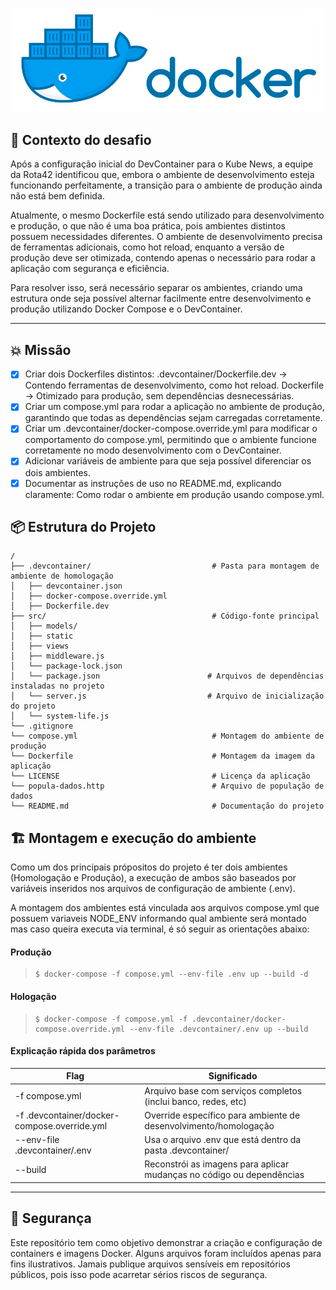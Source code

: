 <p align="center">
  <img src="img.shields.io/image/docker.png" width="500" alt="Capa" /></a>
</p>

## 📝 Contexto do desafio

Após a configuração inicial do DevContainer para o Kube News, a equipe da Rota42 identificou que, embora o ambiente de desenvolvimento esteja funcionando perfeitamente, a transição para o ambiente de produção ainda não está bem definida.

Atualmente, o mesmo Dockerfile está sendo utilizado para desenvolvimento e produção, o que não é uma boa prática, pois ambientes distintos possuem necessidades diferentes. O ambiente de desenvolvimento precisa de ferramentas adicionais, como hot reload, enquanto a versão de produção deve ser otimizada, contendo apenas o necessário para rodar a aplicação com segurança e eficiência.

Para resolver isso, será necessário separar os ambientes, criando uma estrutura onde seja possível alternar facilmente entre desenvolvimento e produção utilizando Docker Compose e o DevContainer.

---

## 💥 Missão

- [x] Criar dois Dockerfiles distintos:
   .devcontainer/Dockerfile.dev → Contendo ferramentas de desenvolvimento, como hot reload.
   Dockerfile → Otimizado para produção, sem dependências desnecessárias.
- [x] Criar um compose.yml para rodar a aplicação no ambiente de produção, garantindo que todas as dependências sejam carregadas corretamente.
- [x] Criar um .devcontainer/docker-compose.override.yml para modificar o comportamento do compose.yml, permitindo que o ambiente funcione corretamente no modo desenvolvimento com o DevContainer.
- [x] Adicionar variáveis de ambiente para que seja possível diferenciar os dois ambientes.
- [x] Documentar as instruções de uso no README.md, explicando claramente:
   Como rodar o ambiente em produção usando compose.yml.

## 📦 Estrutura do Projeto

```
/
├── .devcontainer/                           # Pasta para montagem de ambiente de homologação
│   ├── devcontainer.json
│   ├── docker-compose.override.yml
│   ├── Dockerfile.dev
├── src/                                     # Código-fonte principal
│   ├── models/               
│   ├── static        
│   ├── views          
│   ├── middleware.js     
│   └── package-lock.json
│   └── package.json                        # Arquivos de dependências instaladas no projeto 
│   └── server.js                           # Arquivo de inicialização do projeto 
│   └── system-life.js
└── .gitignore
└── compose.yml                              # Montagem do ambiente de produção
└── Dockerfile                               # Montagem da imagem da aplicação
└── LICENSE                                  # Licença da aplicação
└── popula-dados.http                        # Arquivo de população de dados
└── README.md                                # Documentação do projeto
```

## 🏗️ Montagem e execução do ambiente

Como um dos principais própositos do projeto é ter dois ambientes (Homologação e Produção), a execução de ambos são baseados por variáveis inseridos nos arquivos de configuração de ambiente (.env). 

A montagem dos ambientes está vinculada aos arquivos compose.yml que possuem variaveis NODE_ENV informando qual ambiente será montado mas caso queira executa via terminal, é só seguir as orientações abaixo:

<h4>Produção</h4>

> ```console
> $ docker-compose -f compose.yml --env-file .env up --build -d
> ```

<h4>Hologação</h4> 

> ```console
> $ docker-compose -f compose.yml -f .devcontainer/docker-compose.override.yml --env-file .devcontainer/.env up --build
> ````

<h4>Explicação rápida dos parâmetros</h4> 

| Flag | Significado |
|----------|-----------|
| -f compose.yml | Arquivo base com serviços completos (inclui banco, redes, etc) |
| -f .devcontainer/docker-compose.override.yml | Override específico para ambiente de desenvolvimento/homologação |
| --env-file .devcontainer/.env | Usa o arquivo .env que está dentro da pasta .devcontainer/ |
| --build | Reconstrói as imagens para aplicar mudanças no código ou dependências |

---

## 🚨 Segurança

Este repositório tem como objetivo demonstrar a criação e configuração de containers e imagens Docker. Alguns arquivos foram incluídos apenas para fins ilustrativos. Jamais publique arquivos sensíveis em repositórios públicos, pois isso pode acarretar sérios riscos de segurança.
